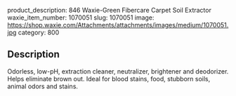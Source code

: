 product_description: 846 Waxie-Green Fibercare Carpet Soil Extractor
waxie_item_number: 1070051
slug: 1070051
image: https://shop.waxie.com/Attachments/attachments/images/medium/1070051.jpg
category: 800

## Description
Odorless, low-pH, extraction cleaner, neutralizer, brightener and deodorizer. Helps eliminate brown out. Ideal for blood stains, food, stubborn soils, animal odors and stains.
